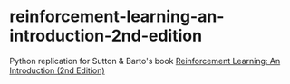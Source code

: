 # reinforcement-learning-an-introduction-2nd-edition

Python replication for Sutton & Barto's book [Reinforcement Learning: An Introduction (2nd Edition)](http://incompleteideas.net/book/the-book-2nd.html)
